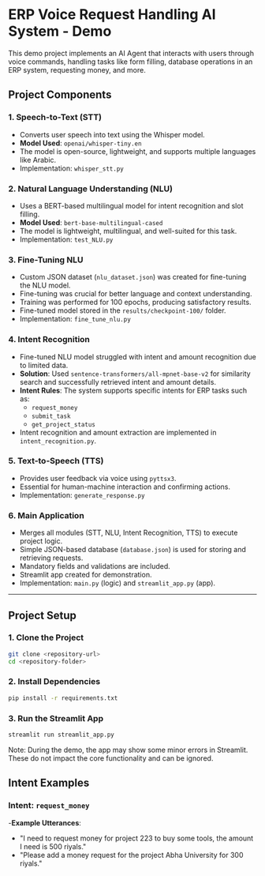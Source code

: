 # ERP Voice Request Handling AI System - Demo

This demo project implements an AI Agent that interacts with users through voice commands, handling tasks like form filling, database operations in an ERP system, requesting money, and more.

## Project Components

### 1. Speech-to-Text (STT)
- Converts user speech into text using the Whisper model.
- **Model Used**: `openai/whisper-tiny.en`  
- The model is open-source, lightweight, and supports multiple languages like Arabic.
- Implementation: `whisper_stt.py`

### 2. Natural Language Understanding (NLU)
- Uses a BERT-based multilingual model for intent recognition and slot filling.
- **Model Used**: `bert-base-multilingual-cased`  
- The model is lightweight, multilingual, and well-suited for this task.
- Implementation: `test_NLU.py`

### 3. Fine-Tuning NLU
- Custom JSON dataset (`nlu_dataset.json`) was created for fine-tuning the NLU model.
- Fine-tuning was crucial for better language and context understanding.
- Training was performed for 100 epochs, producing satisfactory results.
- Fine-tuned model stored in the `results/checkpoint-100/` folder.
- Implementation: `fine_tune_nlu.py`

### 4. Intent Recognition
- Fine-tuned NLU model struggled with intent and amount recognition due to limited data.
- **Solution**: Used `sentence-transformers/all-mpnet-base-v2` for similarity search and successfully retrieved intent and amount details.
- **Intent Rules**:
  The system supports specific intents for ERP tasks such as:
  - `request_money`
  - `submit_task`
  - `get_project_status`
- Intent recognition and amount extraction are implemented in `intent_recognition.py`.

### 5. Text-to-Speech (TTS)
- Provides user feedback via voice using `pyttsx3`.
- Essential for human-machine interaction and confirming actions.
- Implementation: `generate_response.py`

### 6. Main Application
- Merges all modules (STT, NLU, Intent Recognition, TTS) to execute project logic.
- Simple JSON-based database (`database.json`) is used for storing and retrieving requests.
- Mandatory fields and validations are included.
- Streamlit app created for demonstration.
- Implementation: `main.py` (logic) and `streamlit_app.py` (app).

---

## Project Setup

### 1. Clone the Project
```bash
git clone <repository-url>
cd <repository-folder>
```

### 2. Install Dependencies
```bash
pip install -r requirements.txt
```

### 3. Run the Streamlit App
```bash
streamlit run streamlit_app.py
```
Note: During the demo, the app may show some minor errors in Streamlit. These do not impact the core functionality and can be ignored.


## Intent Examples
### Intent: `request_money`
-**Example Utterances**:
-  "I need to request money for project 223 to buy some tools, the amount I need is 500 riyals."
-  "Please add a money request for the project Abha University for 300 riyals."
